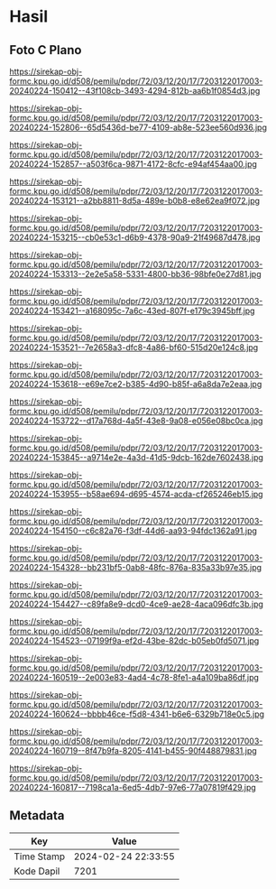 # Hasil

## Foto C Plano

https://sirekap-obj-formc.kpu.go.id/d508/pemilu/pdpr/72/03/12/20/17/7203122017003-20240224-150412--43f108cb-3493-4294-812b-aa6b1f0854d3.jpg

https://sirekap-obj-formc.kpu.go.id/d508/pemilu/pdpr/72/03/12/20/17/7203122017003-20240224-152806--65d5436d-be77-4109-ab8e-523ee560d936.jpg

https://sirekap-obj-formc.kpu.go.id/d508/pemilu/pdpr/72/03/12/20/17/7203122017003-20240224-152857--a503f6ca-9871-4172-8cfc-e94af454aa00.jpg

https://sirekap-obj-formc.kpu.go.id/d508/pemilu/pdpr/72/03/12/20/17/7203122017003-20240224-153121--a2bb8811-8d5a-489e-b0b8-e8e62ea9f072.jpg

https://sirekap-obj-formc.kpu.go.id/d508/pemilu/pdpr/72/03/12/20/17/7203122017003-20240224-153215--cb0e53c1-d6b9-4378-90a9-21f49687d478.jpg

https://sirekap-obj-formc.kpu.go.id/d508/pemilu/pdpr/72/03/12/20/17/7203122017003-20240224-153313--2e2e5a58-5331-4800-bb36-98bfe0e27d81.jpg

https://sirekap-obj-formc.kpu.go.id/d508/pemilu/pdpr/72/03/12/20/17/7203122017003-20240224-153421--a168095c-7a6c-43ed-807f-e179c3945bff.jpg

https://sirekap-obj-formc.kpu.go.id/d508/pemilu/pdpr/72/03/12/20/17/7203122017003-20240224-153521--7e2658a3-dfc8-4a86-bf60-515d20e124c8.jpg

https://sirekap-obj-formc.kpu.go.id/d508/pemilu/pdpr/72/03/12/20/17/7203122017003-20240224-153618--e69e7ce2-b385-4d90-b85f-a6a8da7e2eaa.jpg

https://sirekap-obj-formc.kpu.go.id/d508/pemilu/pdpr/72/03/12/20/17/7203122017003-20240224-153722--d17a768d-4a5f-43e8-9a08-e056e08bc0ca.jpg

https://sirekap-obj-formc.kpu.go.id/d508/pemilu/pdpr/72/03/12/20/17/7203122017003-20240224-153845--a9714e2e-4a3d-41d5-9dcb-162de7602438.jpg

https://sirekap-obj-formc.kpu.go.id/d508/pemilu/pdpr/72/03/12/20/17/7203122017003-20240224-153955--b58ae694-d695-4574-acda-cf265246eb15.jpg

https://sirekap-obj-formc.kpu.go.id/d508/pemilu/pdpr/72/03/12/20/17/7203122017003-20240224-154150--c6c82a76-f3df-44d6-aa93-94fdc1362a91.jpg

https://sirekap-obj-formc.kpu.go.id/d508/pemilu/pdpr/72/03/12/20/17/7203122017003-20240224-154328--bb231bf5-0ab8-48fc-876a-835a33b97e35.jpg

https://sirekap-obj-formc.kpu.go.id/d508/pemilu/pdpr/72/03/12/20/17/7203122017003-20240224-154427--c89fa8e9-dcd0-4ce9-ae28-4aca096dfc3b.jpg

https://sirekap-obj-formc.kpu.go.id/d508/pemilu/pdpr/72/03/12/20/17/7203122017003-20240224-154523--07199f9a-ef2d-43be-82dc-b05eb0fd5071.jpg

https://sirekap-obj-formc.kpu.go.id/d508/pemilu/pdpr/72/03/12/20/17/7203122017003-20240224-160519--2e003e83-4ad4-4c78-8fe1-a4a109ba86df.jpg

https://sirekap-obj-formc.kpu.go.id/d508/pemilu/pdpr/72/03/12/20/17/7203122017003-20240224-160624--bbbb46ce-f5d8-4341-b6e6-6329b718e0c5.jpg

https://sirekap-obj-formc.kpu.go.id/d508/pemilu/pdpr/72/03/12/20/17/7203122017003-20240224-160719--8f47b9fa-8205-4141-b455-90f448879831.jpg

https://sirekap-obj-formc.kpu.go.id/d508/pemilu/pdpr/72/03/12/20/17/7203122017003-20240224-160817--7198ca1a-6ed5-4db7-97e6-77a07819f429.jpg


## Metadata

| Key        | Value               |
| ---------- | ------------------- |
| Time Stamp | 2024-02-24 22:33:55 |
| Kode Dapil | 7201                |



